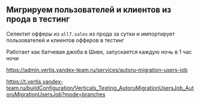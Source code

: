 ## Мигрируем пользователей и клиентов из прода в тестинг

Селектит офферы из `all7.sales` из прода за сутки и импортирует пользователей и клиентов офферов в тестинг
 
Работает как батчевая джоба в Шиве, запускается каждую ночь в 1 час ночи  

https://admin.vertis.yandex-team.ru/services/autoru-migration-users-job  

https://t.vertis.yandex-team.ru/buildConfiguration/Verticals_Testing_AutoruMigrationUsersJob_AutoruMigrationUsersJob?mode=branches
